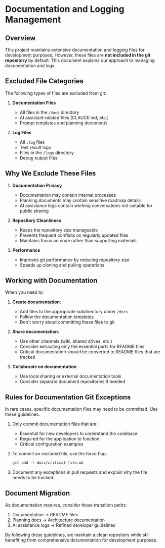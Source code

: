 # Documentation and Logging Management

## Overview

This project maintains extensive documentation and logging files for development purposes. However, these files are **not included in the git repository** by default. This document explains our approach to managing documentation and logs.

## Excluded File Categories

The following types of files are excluded from git:

1. **Documentation Files**
   - All files in the `/docs` directory
   - AI assistant-related files (CLAUDE.md, etc.)
   - Prompt templates and planning documents

2. **Log Files**
   - All `.log` files
   - Test result logs
   - Files in the `/logs` directory
   - Debug output files

## Why We Exclude These Files

1. **Documentation Privacy**
   - Documentation may contain internal processes
   - Planning documents may contain sensitive roadmap details
   - AI assistance logs contain working conversations not suitable for public sharing

2. **Repository Cleanliness**
   - Keeps the repository size manageable
   - Prevents frequent conflicts on regularly updated files
   - Maintains focus on code rather than supporting materials

3. **Performance**
   - Improves git performance by reducing repository size
   - Speeds up cloning and pulling operations

## Working with Documentation

When you need to:

1. **Create documentation**:
   - Add files to the appropriate subdirectory under `/docs`
   - Follow the documentation templates
   - Don't worry about committing these files to git

2. **Share documentation**:
   - Use other channels (wiki, shared drives, etc.)
   - Consider extracting only the essential parts for README files
   - Critical documentation should be converted to README files that are tracked

3. **Collaborate on documentation**:
   - Use local sharing or external documentation tools
   - Consider separate document repositories if needed

## Rules for Documentation Git Exceptions

In rare cases, specific documentation files may need to be committed. Use these guidelines:

1. Only commit documentation files that are:
   - Essential for new developers to understand the codebase
   - Required for the application to function
   - Critical configuration examples

2. To commit an excluded file, use the force flag:
   ```bash
   git add -f docs/critical-file.md
   ```

3. Document any exceptions in pull requests and explain why the file needs to be tracked.

## Document Migration

As documentation matures, consider these transition paths:

1. Documentation → README files
2. Planning docs → Architecture documentation
3. AI assistance logs → Refined developer guidelines

By following these guidelines, we maintain a clean repository while still benefiting from comprehensive documentation for development purposes.